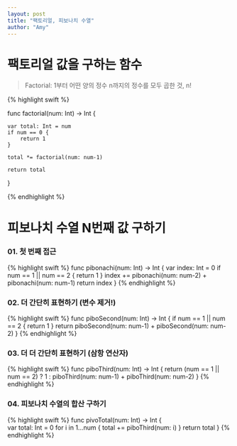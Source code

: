 ```yaml
---
layout: post
title: "팩토리얼, 피보나치 수열"
author: "Amy"
---
```


# 팩토리얼 값을 구하는 함수
> Factorial: 1부터 어떤 양의 정수 n까지의 정수를 모두 곱한 것, n!

{% highlight swift %}

func factorial(num: Int) -> Int {
    
    var total: Int = num
    if num == 0 {
        return 1
    }
    
    total *= factorial(num: num-1)
    
    return total
    
}

{% endhighlight %}


# 피보나치 수열 N번째 값 구하기

### 01. 첫 번째 접근

{% highlight swift %}
func pibonachi(num: Int) -> Int {
    var index: Int = 0
    if num == 1 || num == 2 {
        return 1
    }
    index += pibonachi(num: num-2) + pibonachi(num: num-1)
    return index
}
{% endhighlight %}

### 02. 더 간단히 표현하기 (변수 제거!)
{% highlight swift %}
func piboSecond(num: Int) -> Int {
    if num == 1 || num == 2 { return 1 }
    return piboSecond(num: num-1) + piboSecond(num: num-2)
}
{% endhighlight %}

### 03. 더 더 간단히 표현하기 (삼항 연산자)
{% highlight swift %}
func piboThird(num: Int) -> Int {
    return (num == 1 || num == 2) ? 1 : piboThird(num: num-1) + piboThird(num: num-2)
}
{% endhighlight %}


### 04. 피보나치 수열의 합산 구하기
{% highlight swift %}
func pivoTotal(num: Int) -> Int {   
    var total: Int = 0
    for i in 1...num {
        total += piboThird(num: i)
    }
    return total
}
{% endhighlight %}
